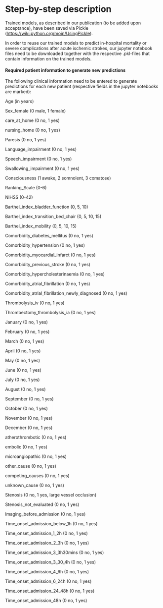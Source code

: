# Step-by-step description

Trained models, as described in our publication (to be added upon acceptance), have been saved via Pickle (https://wiki.python.org/moin/UsingPickle).

In order to reuse our trained models to predict in-hospital mortality or severe complications after acute ischemic strokes, our jupyter notebook files need to be downloaded together with the respective .pkl-files that contain information on the trained models.




#### Required patient information to generate new predictions

The following clinical information need to be entered to generate predictions for each new patient (respective fields in the jupyter notebooks are marked):

Age (in years)

Sex_female (0 male, 1 female)

care_at_home (0 no, 1 yes)

nursing_home (0 no, 1 yes)

Paresis (0 no, 1 yes)

Language_impairment (0 no, 1 yes)

Speech_impairment (0 no, 1 yes)

Swallowing_impairment (0 no, 1 yes)

Consciousness (1 awake, 2 somnolent, 3 comatose)

Ranking_Scale (0-6)

NIHSS (0-42)

Barthel_index_bladder_function (0, 5, 10)

Barthel_index_transition_bed_chair (0, 5, 10, 15)

Barthel_index_mobility (0, 5, 10, 15)

Comorbidity_diabetes_mellitus (0 no, 1 yes)

Comorbidity_hypertension (0 no, 1 yes)

Comorbidity_myocardial_infarct (0 no, 1 yes)

Comorbidity_previous_stroke (0 no, 1 yes)

Comorbidity_hypercholesterinaemia (0 no, 1 yes)

Comorbidity_atrial_fibrillation (0 no, 1 yes)

Comorbidity_atrial_fibrillation_newly_diagnosed (0 no, 1 yes)

Thrombolysis_iv (0 no, 1 yes)

Thrombectomy_thrombolysis_ia (0 no, 1 yes)

January (0 no, 1 yes)

February (0 no, 1 yes)

March (0 no, 1 yes)

April (0 no, 1 yes)

May (0 no, 1 yes)

June (0 no, 1 yes)

July (0 no, 1 yes)

August (0 no, 1 yes)

September (0 no, 1 yes)

October (0 no, 1 yes)

November (0 no, 1 yes)

December (0 no, 1 yes)

atherothrombotic (0 no, 1 yes)

embolic (0 no, 1 yes)

microangiopathic (0 no, 1 yes)

other_cause (0 no, 1 yes)

competing_causes (0 no, 1 yes)

unknown_cause (0 no, 1 yes)

Stenosis (0 no, 1 yes, large vessel occlusion)

Stenosis_not_evaluated (0 no, 1 yes)

Imaging_before_admission (0 no, 1 yes)

Time_onset_admission_below_1h (0 no, 1 yes)

Time_onset_admission_1_2h (0 no, 1 yes)

Time_onset_admission_2_3h (0 no, 1 yes)

Time_onset_admission_3_3h30mins (0 no, 1 yes)

Time_onset_admission_3_30_4h (0 no, 1 yes)

Time_onset_admission_4_6h (0 no, 1 yes)

Time_onset_admission_6_24h (0 no, 1 yes)

Time_onset_admission_24_48h (0 no, 1 yes)

Time_onset_admission_48h (0 no, 1 yes)

